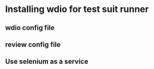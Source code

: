 # Installing wdio for test suit runner

## wdio config file

## review config file

## Use selenium as a service
